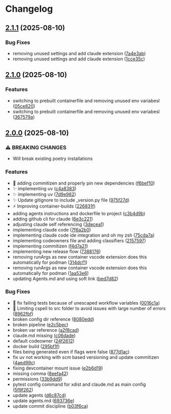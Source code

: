 # Changelog

## [2.1.1](https://github.com/stkr22/copier-python-project/compare/v2.1.0...v2.1.1) (2025-08-10)


### Bug Fixes

* removing unused settings and add claude extension ([7a4e3ab](https://github.com/stkr22/copier-python-project/commit/7a4e3ab49a2c85d338210a91eaf19a18eb9e633f))
* removing unused settings and add claude extension ([1cce35c](https://github.com/stkr22/copier-python-project/commit/1cce35cff364cf00575a549e2ebaf2643a5b0003))

## [2.1.0](https://github.com/stkr22/copier-python-project/compare/v2.0.0...v2.1.0) (2025-08-10)


### Features

* switching to prebuilt containerfile and removing unused env variabesl ([05ce820](https://github.com/stkr22/copier-python-project/commit/05ce820a23f1ac5ff6f5512f96463899cf543be8))
* switching to prebuilt containerfile and removing unused env variabesl ([367579a](https://github.com/stkr22/copier-python-project/commit/367579a9d45bb25c7e4c5eb01b0dd961fd78df43))

## [2.0.0](https://github.com/stkr22/copier-python-project/compare/v1.4.11...v2.0.0) (2025-08-10)


### ⚠ BREAKING CHANGES

* Will break existing poetry installations

### Features

* :pushpin: adding commitizen and properly pin new dependencies ([f6bef10](https://github.com/stkr22/copier-python-project/commit/f6bef1051766827012d8ac0fa121a87c1bf158e9))
* :sparkles: implementing uv ([c4a8383](https://github.com/stkr22/copier-python-project/commit/c4a838387c7e27a101f43980e47e395c97e2cff5))
* :sparkles: implementing uv ([7d9e962](https://github.com/stkr22/copier-python-project/commit/7d9e962815cc2c69eca1a7e2e203289c7037e85d))
* :sparkles: Update gitignore to include _version.py file ([975f27d](https://github.com/stkr22/copier-python-project/commit/975f27deed2c4fd7269c3971b96a0aebc14fdb0f))
* :zap: Improving container-builds ([226831f](https://github.com/stkr22/copier-python-project/commit/226831f67914c1fcfab9bea23bb2f0670c737658))
* adding agents instructions and dockerfile to project ([c3b4d9b](https://github.com/stkr22/copier-python-project/commit/c3b4d9b7d07f5f3914f9b4250dfbebb366460668))
* adding github cli for claude ([6e3c221](https://github.com/stkr22/copier-python-project/commit/6e3c2212ea7c89da7cdd9817ba83f668f92c7b0b))
* adjusting claude self referencing ([3decea1](https://github.com/stkr22/copier-python-project/commit/3decea1c9838914b2d0015d3aeaa826c78abe91a))
* implementing claude code ([7f6a2b0](https://github.com/stkr22/copier-python-project/commit/7f6a2b034e9ff88b39cbccd30191ec7fdd8f6fff))
* implementing claude code ide integration and oh my zsh ([75cda7a](https://github.com/stkr22/copier-python-project/commit/75cda7adfb76df593525bb93ec539fb5b0471051))
* implementing codeowners file and adding classifiers ([2157597](https://github.com/stkr22/copier-python-project/commit/2157597ad648f312e76609d4e1e42e357a95e382))
* implementing commitizen ([f4d7a21](https://github.com/stkr22/copier-python-project/commit/f4d7a2185ea07b385208c5614265c90e03fa0a2c))
* implementing new release flow ([7388176](https://github.com/stkr22/copier-python-project/commit/7388176d85165ab9c9dce6ff6c51cfadcb053c77))
* removing runArgs as new container vscode extension does this automatically for podman ([314dcf1](https://github.com/stkr22/copier-python-project/commit/314dcf162f7f35b4e52c8cf1da24baef32f70a21))
* removing runArgs as new container vscode extension does this automatically for podman ([1aa53e6](https://github.com/stkr22/copier-python-project/commit/1aa53e694a50469ed7590a80d922de67f00b36d7))
* updating Agents.md and using soft link ([bed7d82](https://github.com/stkr22/copier-python-project/commit/bed7d8201172f7e4ded90c5a12a0c40922eb4812))


### Bug Fixes

* :bug: fix failing tests because of unescaped workflow variables ([0016c1a](https://github.com/stkr22/copier-python-project/commit/0016c1a6017eb7f7c0ed9290586551d0b4db3c5e))
* :bug: Limiting cspell to src folder to avoid issues with large number of errors ([8962fbf](https://github.com/stkr22/copier-python-project/commit/8962fbf88359a61b8334af16e561575087222378))
* broken config dir reference ([8080edd](https://github.com/stkr22/copier-python-project/commit/8080edd20cf7f27e0210849c3a3a85642c312c36))
* broken pipeline ([e2c5bec](https://github.com/stkr22/copier-python-project/commit/e2c5bec898f888f02253414350d66eabbb60cdb6))
* broken var reference ([a2f8cad](https://github.com/stkr22/copier-python-project/commit/a2f8cad86ac566309c7884d528422c0e0dd6e493))
* claude.md missing ([c06dade](https://github.com/stkr22/copier-python-project/commit/c06dadeb3399d07f3a36505e6a514970efebd2b8))
* default codeowner ([24f2612](https://github.com/stkr22/copier-python-project/commit/24f26127ed7893f47f7b9d0f7da5a2887f5ad37b))
* docker build ([295bf1f](https://github.com/stkr22/copier-python-project/commit/295bf1fe05d433961c1711fd4c4b5b5fbc5e4f01))
* files being generated even if flags were false ([877d1ac](https://github.com/stkr22/copier-python-project/commit/877d1ac6a0c6675bf91b3e72ff0ba7e19774cd76))
* fix uv not working with scm based versioning and update commitizen ([4aed99c](https://github.com/stkr22/copier-python-project/commit/4aed99cb9a5c6c8074f4c59127e83e751d6cdd5c))
* fixing devcontainer mount issue ([e2b6d19](https://github.com/stkr22/copier-python-project/commit/e2b6d1959661aac0c7ea1a5114c05a5d8c7fefa9))
* missing comma ([8eefa42](https://github.com/stkr22/copier-python-project/commit/8eefa4204211c0b1a86897dd406c83109675ec04))
* permissions ([33b9dd9](https://github.com/stkr22/copier-python-project/commit/33b9dd99c21eb0edfa315f7d7898778fa4d93145))
* pytest config command for xdist and claude.md as main config ([5f9f262](https://github.com/stkr22/copier-python-project/commit/5f9f26270877f53eacd6428bc11905d424655ee0))
* update agents ([d6c87cd](https://github.com/stkr22/copier-python-project/commit/d6c87cd8cff09347ae9f99dcad64eedb2938e0b0))
* update agents.md ([693736e](https://github.com/stkr22/copier-python-project/commit/693736e44686d971d95f22fc80bc3787c6ac1506))
* update commit discipline ([b03f6ca](https://github.com/stkr22/copier-python-project/commit/b03f6ca8968a48740e8490cfc233ff668ae68500))

